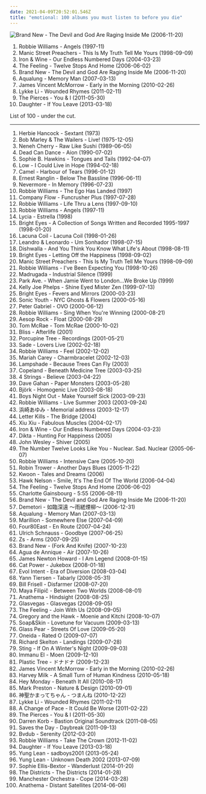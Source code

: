 ```yaml
---
date: 2021-04-09T20:52:01.546Z
title: "emotional: 100 albums you must listen to before you die"
---
```

![Brand New - The Devil and God Are Raging Inside Me (2006-11-20)](http://coverartarchive.org/release/c9294302-9589-4859-a0ed-d82c65b017db/4724008040-500.jpg "Brand New - The Devil and God Are Raging Inside Me (2006-11-20)")
<ol class="albums">
<li data-cover="https://img.discogs.com/W4khNoo90CadCiLmJK2Ef-xtYZ8=/fit-in/600x604/filters:strip_icc():format(jpeg):mode_rgb():quality(90)/discogs-images/R-1033179-1546903380-6137.jpeg.jpg" data-tags="alternative, robbie williams, indie, rock, british" role="button">Robbie Williams - Angels (1997-11)</li>
<li data-cover="https://img.discogs.com/uIjAHLlHTOPWsyeSt8OeDiyNSp4=/fit-in/600x602/filters:strip_icc():format(jpeg):mode_rgb():quality(90)/discogs-images/R-1949110-1608819307-6647.jpeg.jpg" data-tags="alternative rock, britpop" role="button">Manic Street Preachers - This Is My Truth Tell Me Yours (1998-09-09)</li>
<li data-cover="https://img.discogs.com/OVJ1kObTaUzbns3_1UIBUPftwJ8=/fit-in/600x600/filters:strip_icc():format(jpeg):mode_rgb():quality(90)/discogs-images/R-484100-1318784010.jpeg.jpg" data-tags="folk" role="button">Iron & Wine - Our Endless Numbered Days (2004-03-23)</li>
<li data-cover="https://img.discogs.com/ngP72QwaCQL3ltaXToJDNaOtB4Q=/fit-in/600x600/filters:strip_icc():format(jpeg):mode_rgb():quality(90)/discogs-images/R-772344-1244368217.jpeg.jpg" data-tags="british, soft rock, pop, indie, rock" role="button">The Feeling - Twelve Stops And Home (2006-06-02)</li>
<li data-cover="http://coverartarchive.org/release/c9294302-9589-4859-a0ed-d82c65b017db/4724008040-500.jpg" data-tags="alternative rock, alternative" role="button">Brand New - The Devil and God Are Raging Inside Me (2006-11-20)</li>
<li data-cover="http://coverartarchive.org/release/389cd05b-7bed-4d1f-ac93-273b23936847/7592328592-500.jpg" data-tags="memory man" role="button">Aqualung - Memory Man (2007-03-13)</li>
<li data-cover="http://coverartarchive.org/release/f363e134-e1cb-4457-8a57-15fe26bd6a6a/4388302479-500.jpg" data-tags="folk" role="button">James Vincent McMorrow - Early in the Morning (2010-02-26)</li>
<li data-cover="http://coverartarchive.org/release/36850a03-c671-4690-9eb9-b6aa96d52405/7463293341-500.jpg" data-tags="indie pop" role="button">Lykke Li - Wounded Rhymes (2011-02-11)</li>
<li data-cover="http://coverartarchive.org/release/327d35f3-12f7-43a8-af7a-3b27132fc353/15299233483-500.jpg" data-tags="folk, intense, emotional, lovely, boughtlist2012" role="button">The Pierces - You & I (2011-05-30)</li>
<li data-cover="http://coverartarchive.org/release/60876924-57d9-4781-8dd7-d757fcd995ac/3612258873-500.jpg" data-tags="indie" role="button">Daughter - If You Leave (2013-03-18)</li>
</ol>
List of 100 - under the cut.
<!-- more -->

_________________

<ol class="albums">
<li data-cover="http://coverartarchive.org/release/9aa38b48-7160-30a6-877c-2da7f53f3d3f/15612031939-500.jpg" data-tags="jazz, fusion" role="button">
Herbie Hancock - Sextant (1973)
</li>
<li data-cover="http://coverartarchive.org/release/0fa2416d-3813-4639-90d4-c308779b3802/5478169435-500.jpg" data-tags="reggae" role="button">
Bob Marley & The Wailers - Live! (1975-12-05)
</li>
<li data-cover="https://img.discogs.com/7fZvGaC1G6pXUshQGpEWttxdEs4=/fit-in/200x200/filters:strip_icc():format(jpeg):mode_rgb():quality(90)/discogs-images/R-65998-001.jpg.jpg" data-tags="pop, dance, funk, freestyle" role="button">
Neneh Cherry - Raw Like Sushi (1989-06-05)
</li>
<li data-cover="http://coverartarchive.org/release/48148a00-abee-387b-9784-1203490a1aad/16700970374-500.jpg" data-tags="ethereal, medieval" role="button">
Dead Can Dance - Aion (1990-07-02)
</li>
<li data-cover="http://coverartarchive.org/release/0b6ffacd-0db8-33cb-952b-7a8f3fd9b8a9/21176995158-500.jpg" data-tags="90s" role="button">
Sophie B. Hawkins - Tongues and Tails (1992-04-07)
</li>
<li data-cover="http://coverartarchive.org/release/2f4394d1-c5fa-493c-99dc-58d96b5864cf/13971905416-500.jpg" data-tags="slowcore" role="button">
Low - I Could Live in Hope (1994-02-18)
</li>
<li data-cover="http://coverartarchive.org/release/9900c1e6-829e-46d4-8bce-3ea6546a974e/19244266827-500.jpg" data-tags="progressive rock" role="button">
Camel - Harbour of Tears (1996-01-12)
</li>
<li data-cover="http://coverartarchive.org/release/7f22edfc-4f93-49d0-96f9-8fb7e1c33f94/3400529654-500.jpg" data-tags="jazz, jazz-funk, ska, jamaica" role="button">
Ernest Ranglin - Below The Bassline (1996-06-11)
</li>
<li data-cover="http://coverartarchive.org/release/db1922b2-eefe-33e6-b517-f17d661688ea/20073908437-500.jpg" data-tags="progressive metal" role="button">
Nevermore - In Memory (1996-07-23)
</li>
<li data-cover="http://coverartarchive.org/release/3852304a-41d1-4639-bab9-abb606c33c75/3031192753-500.jpg" data-tags="pop, alternative, britpop, rock" role="button">
Robbie Williams - The Ego Has Landed (1997)
</li>
<li data-cover="http://coverartarchive.org/release/a353eccc-9a29-4219-923d-03cd8601418d/4402718666-500.jpg" data-tags="underground hip-hop, hip-hop, hip hop" role="button">
Company Flow - Funcrusher Plus (1997-07-28)
</li>
<li data-cover="https://img.discogs.com/srk4VKwvLYZHsdluO_-5sOpdufc=/fit-in/600x611/filters:strip_icc():format(jpeg):mode_rgb():quality(90)/discogs-images/R-14621763-1578342628-8323.jpeg.jpg" data-tags="pop, rock, britpop, british" role="button">
Robbie Williams - Life Thru a Lens (1997-09-10)
</li>
<li data-cover="https://img.discogs.com/W4khNoo90CadCiLmJK2Ef-xtYZ8=/fit-in/600x604/filters:strip_icc():format(jpeg):mode_rgb():quality(90)/discogs-images/R-1033179-1546903380-6137.jpeg.jpg" data-tags="alternative, robbie williams, indie, rock, british" role="button">
Robbie Williams - Angels (1997-11)
</li>
<li data-cover="https://img.discogs.com/-fSLehijsmulEhaSsuDk9hVRm5U=/fit-in/600x600/filters:strip_icc():format(jpeg):mode_rgb():quality(90)/discogs-images/R-164232-1243812758.jpeg.jpg" data-tags="gothic, 90s, soft, ethereal, emotional, darkwave, lycia, nihilism, dream, us, night time, to explore, existentialism, music and poetry, excruciatingly beautiful, autumn and winter, lauraann163" role="button">
Lycia - Estrella (1998)
</li>
<li data-cover="http://coverartarchive.org/release/0efb51b9-b587-4cc2-ae11-fda10fd157f8/2772677034-500.jpg" data-tags="indie, lo-fi" role="button">
Bright Eyes - A Collection of Songs Written and Recorded 1995-1997 (1998-01-20)
</li>
<li data-cover="http://coverartarchive.org/release/70578657-4756-4024-8836-5a1b34cb83a7/16305003945-500.jpg" data-tags="gothic metal" role="button">
Lacuna Coil - Lacuna Coil (1998-01-26)
</li>
<li data-cover="http://coverartarchive.org/release/922a4808-890b-4313-8211-874f36c7f45b/6677759219-500.jpg" data-tags="male, pop, rock, country, easy listening, soft rock, 90s, brazil, portuguese, mellow, soft, emotional, brazilian, male vocalists, country rock, sertanejo, leonardo" role="button">
Leandro & Leonardo - Um Sonhador (1998-07-15)
</li>
<li data-cover="http://coverartarchive.org/release/c34f41f2-080b-4613-9f38-69a0f57f154b/13096884265-500.jpg" data-tags="rock, alternative rock, emo, soft rock, emotional, purchased 09, rockadd, damien cripps band" role="button">
Dishwalla - And You Think You Know What Life's About (1998-08-11)
</li>
<li data-cover="https://via.placeholder.com/450" data-tags="indie, emo" role="button">
Bright Eyes - Letting Off the Happiness (1998-09-02)
</li>
<li data-cover="https://img.discogs.com/uIjAHLlHTOPWsyeSt8OeDiyNSp4=/fit-in/600x602/filters:strip_icc():format(jpeg):mode_rgb():quality(90)/discogs-images/R-1949110-1608819307-6647.jpeg.jpg" data-tags="alternative rock, britpop" role="button">
Manic Street Preachers - This Is My Truth Tell Me Yours (1998-09-09)
</li>
<li data-cover="http://coverartarchive.org/release/97242b22-9778-4864-920b-3dfc4c104036/15402431156-500.jpg" data-tags="pop, britpop" role="button">
Robbie Williams - I've Been Expecting You (1998-10-26)
</li>
<li data-cover="http://coverartarchive.org/release/dd27c740-f61d-3b7a-a1b4-44d6834a791d/21056285792-500.jpg" data-tags="indie" role="button">
Madrugada - Industrial Silence (1999)
</li>
<li data-cover="https://img.discogs.com/9XJJc89VDdF0x_ord6wcNKHoOTE=/fit-in/300x300/filters:strip_icc():format(jpeg):mode_rgb():quality(90)/discogs-images/R-2878508-1305337950.jpeg.jpg" data-tags="indie, emotional, raw, poignant, addictive" role="button">
Park Ave. - When Jamie Went to London...We Broke Up (1999)
</li>
<li data-cover="http://coverartarchive.org/release/cd83f423-c336-4ac6-8be2-7ecb56a0c3b0/16693254587-500.jpg" data-tags="acoustic, blues, emotional, bluegrass, fingerstyle, picking" role="button">
Kelly Joe Phelps - Shine Eyed Mister Zen (1999-07-13)
</li>
<li data-cover="http://coverartarchive.org/release/64c2b3d0-f2ff-4e2f-9dad-4c926bb00a10/26393498490-500.jpg" data-tags="indie, folk" role="button">
Bright Eyes - Fevers and Mirrors (2000-03-23)
</li>
<li data-cover="http://coverartarchive.org/release/e874cafd-1266-4627-962b-3011feb70f0f/7678581820-500.jpg" data-tags="experimental, experimental rock, 00s" role="button">
Sonic Youth - NYC Ghosts & Flowers (2000-05-16)
</li>
<li data-cover="https://img.discogs.com/2cxc0_VdHiNVveKQGFVABWR3K7A=/fit-in/600x599/filters:strip_icc():format(jpeg):mode_rgb():quality(90)/discogs-images/R-4857981-1591973200-7231.jpeg.jpg" data-tags="ambient" role="button">
Peter Gabriel - OVO (2000-06-12)
</li>
<li data-cover="http://coverartarchive.org/release/b85f3519-c771-3267-92c0-cf509db2eba0/2454107403-500.jpg" data-tags="pop" role="button">
Robbie Williams - Sing When You're Winning (2000-08-21)
</li>
<li data-cover="http://coverartarchive.org/release/47a57cb6-e676-4502-985c-2d9c475ac9ec/4380368501-500.jpg" data-tags="underground hip-hop" role="button">
Aesop Rock - Float (2000-08-29)
</li>
<li data-cover="https://img.discogs.com/yLSXgeQNlbFyh5ERJx1HvnYYpa8=/fit-in/600x585/filters:strip_icc():format(jpeg):mode_rgb():quality(90)/discogs-images/R-1760589-1584710461-7332.jpeg.jpg" data-tags="soft rock, singer-songwriter" role="button">
Tom McRae - Tom McRae (2000-10-02)
</li>
<li data-cover="https://img.discogs.com/-25gtckTo9rBxnAorcBHfU86hjA=/fit-in/600x606/filters:strip_icc():format(jpeg):mode_rgb():quality(90)/discogs-images/R-1676225-1457301363-7658.jpeg.jpg" data-tags="chillout, ambient" role="button">
Bliss - Afterlife (2001)
</li>
<li data-cover="http://coverartarchive.org/release/3590a73b-bcff-3b18-84a3-fb7ac9fbd1aa/14175880236-500.jpg" data-tags="progressive rock, porcupine tree" role="button">
Porcupine Tree - Recordings (2001-05-21)
</li>
<li data-cover="http://coverartarchive.org/release/d589a228-7528-3635-857e-229677645f59/10834361329-500.jpg" data-tags="soul, female vocalists" role="button">
Sade - Lovers Live (2002-02-18)
</li>
<li data-cover="http://coverartarchive.org/release/f355ffd0-6e6f-4c78-9ad9-9fa7dc5bba1b/5603335089-500.jpg" data-tags="indie, alternative" role="button">
Robbie Williams - Feel (2002-12-02)
</li>
<li data-cover="http://coverartarchive.org/release/c9d5ef78-b211-4b79-a69a-9ad6b9057c02/15458769817-500.jpg" data-tags="pop, rnb" role="button">
Mariah Carey - Charmbracelet (2002-12-03)
</li>
<li data-cover="https://img.discogs.com/BeaO2ukjewjaMsNM-fHJkLxWvT0=/fit-in/600x534/filters:strip_icc():format(jpeg):mode_rgb():quality(90)/discogs-images/R-848167-1380730032-6333.jpeg.jpg" data-tags="indie" role="button">
Lampshade - Because Trees Can Fly (2003)
</li>
<li data-cover="http://coverartarchive.org/release/11f0018d-ea5d-40d9-85a7-680370e99d74/10394507182-500.jpg" data-tags="indie rock" role="button">
Copeland - Beneath Medicine Tree (2003-03-25)
</li>
<li data-cover="https://img.discogs.com/p_YHcsVDUXg_BR_KlsQj3MsDsM4=/fit-in/596x594/filters:strip_icc():format(jpeg):mode_rgb():quality(90)/discogs-images/R-1773763-1242458190.jpeg.jpg" data-tags="trance, dance" role="button">
4 Strings - Believe (2003-04-22)
</li>
<li data-cover="https://img.discogs.com/PPB3MdLUrIN7afWvEXQ4Zr-UyUI=/fit-in/400x565/filters:strip_icc():format(jpeg):mode_rgb():quality(90)/discogs-images/R-1928630-1337992486-8207.jpeg.jpg" data-tags="electronic, depeche mode" role="button">
Dave Gahan - Paper Monsters (2003-05-28)
</li>
<li data-cover="https://img.discogs.com/aiGtfbrmX10NazhTRVrB3Y0fvOo=/fit-in/600x600/filters:strip_icc():format(jpeg):mode_rgb():quality(90)/discogs-images/R-813694-1161458280.jpeg.jpg" data-tags="electronic, alternative, female vocalists, bjork" role="button">
Björk - Homogenic Live (2003-08-18)
</li>
<li data-cover="http://coverartarchive.org/release/0db476e3-af43-4bef-8c7f-07eb55ecb6e0/6939130778-500.jpg" data-tags="emo, post-hardcore, boys night out" role="button">
Boys Night Out - Make Yourself Sick (2003-09-23)
</li>
<li data-cover="http://coverartarchive.org/release/72d9b528-ff39-4122-b14d-588d41c07b9f/7560169899-500.jpg" data-tags="british, alternative rock, indie rock, emotional" role="button">
Robbie Williams - Live Summer 2003 (2003-09-24)
</li>
<li data-cover="http://coverartarchive.org/release/b8a2581c-f325-3515-8144-fa3e714a43c4/15823569862-500.jpg" data-tags="j-pop, inspiring, ayumi hamasaki, mainstream artists that actually experiment with different genres and succeed" role="button">
浜崎あゆみ - Memorial address (2003-12-17)
</li>
<li data-cover="http://coverartarchive.org/release/46c65355-be9d-479f-9d14-82c294dd6136/25689193092-500.jpg" data-tags="post-hardcore" role="button">
Letter Kills - The Bridge (2004)
</li>
<li data-cover="http://coverartarchive.org/release/40ea02cf-77ee-43e7-89c3-ab54f759c078/5619297237-500.jpg" data-tags="experimental" role="button">
Xiu Xiu - Fabulous Muscles (2004-02-17)
</li>
<li data-cover="https://img.discogs.com/OVJ1kObTaUzbns3_1UIBUPftwJ8=/fit-in/600x600/filters:strip_icc():format(jpeg):mode_rgb():quality(90)/discogs-images/R-484100-1318784010.jpeg.jpg" data-tags="folk" role="button">
Iron & Wine - Our Endless Numbered Days (2004-03-23)
</li>
<li data-cover="http://coverartarchive.org/release/45807016-ee11-429e-aaa2-392eb9e38800/18781279674-500.jpg" data-tags="icelandic" role="button">
Dikta - Hunting For Happiness (2005)
</li>
<li data-cover="https://img.discogs.com/jBkFiVUsAuwP42hziwBXEx-C-vE=/fit-in/500x500/filters:strip_icc():format(jpeg):mode_rgb():quality(90)/discogs-images/R-3125673-1316967147.jpeg.jpg" data-tags="progressive rock, rock" role="button">
John Wesley - Shiver (2005)
</li>
<li data-cover="http://coverartarchive.org/release/02942ebd-41d0-4868-a6aa-20f70ffee92b/7928073801-500.jpg" data-tags="metalcore, metal, mathcore" role="button">
The Number Twelve Looks Like You - Nuclear. Sad. Nuclear (2005-06-07)
</li>
<li data-cover="http://coverartarchive.org/release/d304d0ae-4937-30a9-9ea7-656a8d92860b/1413448182-500.jpg" data-tags="pop, robbie williams" role="button">
Robbie Williams - Intensive Care (2005-10-20)
</li>
<li data-cover="http://coverartarchive.org/release/2da6aed3-159d-4fbd-98e5-f2ee6c5873ee/10727113172-500.jpg" data-tags="blues" role="button">
Robin Trower - Another Days Blues (2005-11-22)
</li>
<li data-cover="http://coverartarchive.org/release/19d83e29-60c4-43c6-a9d0-377df11dd05c/2893165445-500.jpg" data-tags="post-rock" role="button">
Kwoon - Tales and Dreams (2006)
</li>
<li data-cover="http://coverartarchive.org/release/7dde8415-7145-470f-9a3d-21382ef4bf2f/4786479859-500.jpg" data-tags="pop punk" role="button">
Hawk Nelson - Smile, It's The End Of The World (2006-04-04)
</li>
<li data-cover="https://img.discogs.com/ngP72QwaCQL3ltaXToJDNaOtB4Q=/fit-in/600x600/filters:strip_icc():format(jpeg):mode_rgb():quality(90)/discogs-images/R-772344-1244368217.jpeg.jpg" data-tags="british, soft rock, pop, indie, rock" role="button">
The Feeling - Twelve Stops And Home (2006-06-02)
</li>
<li data-cover="http://coverartarchive.org/release/be9453f4-23e8-46f1-863a-d3a63cdd6231/23498089082-500.jpg" data-tags="female vocalists, french" role="button">
Charlotte Gainsbourg - 5:55 (2006-08-11)
</li>
<li data-cover="http://coverartarchive.org/release/c9294302-9589-4859-a0ed-d82c65b017db/4724008040-500.jpg" data-tags="alternative rock, alternative" role="button">
Brand New - The Devil and God Are Raging Inside Me (2006-11-20)
</li>
<li data-cover="http://coverartarchive.org/release/dfeea70b-876e-4255-8b10-38151d3a9768/6402327610-500.jpg" data-tags="rock, japanese, instrumental, emotional, j-rock, nu-metal, touhou, doujin, doujin ongaku" role="button">
Demetori - 如臨深遠 ～雨縒煙柳～ (2006-12-31)
</li>
<li data-cover="http://coverartarchive.org/release/389cd05b-7bed-4d1f-ac93-273b23936847/7592328592-500.jpg" data-tags="memory man" role="button">
Aqualung - Memory Man (2007-03-13)
</li>
<li data-cover="https://img.discogs.com/UsTX6VX88iKYRG7ac2cMLojxbFg=/fit-in/600x600/filters:strip_icc():format(jpeg):mode_rgb():quality(90)/discogs-images/R-1676580-1401460206-8106.jpeg.jpg" data-tags="progressive rock" role="button">
Marillion - Somewhere Else (2007-04-09)
</li>
<li data-cover="http://coverartarchive.org/release/03005366-f573-4380-9ce1-816d96e1a929/22697469967-500.jpg" data-tags="jazz funk, chillout bar" role="button">
Four80East - En Route (2007-04-24)
</li>
<li data-cover="https://via.placeholder.com/450" data-tags="ambient" role="button">
Ulrich Schnauss - Goodbye (2007-06-25)
</li>
<li data-cover="http://coverartarchive.org/release/f266c388-6016-4963-8c0f-26d3354f09a1/15148699848-500.jpg" data-tags="math rock, experimental, emotional, irresistible, gammarec, freepurp1e" role="button">
Zs - Arms (2007-09-25)
</li>
<li data-cover="http://coverartarchive.org/release/2019b20c-5d03-4541-bb53-5c15ee70d96a/9587442762-500.jpg" data-tags="alternative, alternative rock" role="button">
Brand New - (Fork And Knife) (2007-10-23)
</li>
<li data-cover="http://coverartarchive.org/release/0d8d9e46-5e47-3914-9440-d1f3a866ea3e/18245000796-500.jpg" data-tags="alternative rock" role="button">
Agua de Annique - Air (2007-10-26)
</li>
<li data-cover="http://coverartarchive.org/release/c76df01a-608b-4c4e-bc83-72c9adce1cf6/7275760181-500.jpg" data-tags="soundtrack" role="button">
James Newton Howard - I Am Legend (2008-01-15)
</li>
<li data-cover="http://coverartarchive.org/release/472ab586-be69-4bdb-8f90-af1d25e754a6/22781705669-500.jpg" data-tags="female vocalists, covers, jazz, cover" role="button">
Cat Power - Jukebox (2008-01-18)
</li>
<li data-cover="http://coverartarchive.org/release/b396dbac-1535-4b00-b89c-528d18b1053a/17986286312-500.jpg" data-tags="idm, drum and bass, darkstep" role="button">
Evol Intent - Era of Diversion (2008-03-04)
</li>
<li data-cover="http://coverartarchive.org/release/67f5d03c-21d1-4e5e-b54c-73d63c9d1404/1166870975-500.jpg" data-tags="soundtrack, instrumental, piano" role="button">
Yann Tiersen - Tabarly (2008-05-31)
</li>
<li data-cover="https://img.discogs.com/4RtcdxxPpMtXZ6WlDPiuxjLJ_7o=/fit-in/319x288/filters:strip_icc():format(jpeg):mode_rgb():quality(90)/discogs-images/R-2525620-1288770683.jpeg.jpg" data-tags="chillout, instrumental, emotional, intelligent, nice, smart, sophisticated, good morning, powerful, pioneer, smooth sounds, come on wake up, fantastic soundscaper, turns my speakers alive" role="button">
Bill Frisell - Disfarmer (2008-07-20)
</li>
<li data-cover="http://coverartarchive.org/release/4ed22f1e-5e36-46b6-be87-8fad8eda7175/7136533437-500.jpg" data-tags="classical, solo, piano, acoustic, melodic, emotional, melancholic, relax, free music" role="button">
Maya Filipič - Between Two Worlds (2008-08-01)
</li>
<li data-cover="http://coverartarchive.org/release/c0c588fc-5669-4b8f-b25c-560111e0bbba/5284367213-500.jpg" data-tags="acoustic, progressive rock" role="button">
Anathema - Hindsight (2008-08-25)
</li>
<li data-cover="http://coverartarchive.org/release/d12fb85f-fe28-4070-81b2-5a7e16411889/12851739538-500.jpg" data-tags="alternative" role="button">
Glasvegas - Glasvegas (2008-09-05)
</li>
<li data-cover="https://img.discogs.com/OUmJv0COymM1h5yzdU2bhX5korQ=/fit-in/450x450/filters:strip_icc():format(jpeg):mode_rgb():quality(90)/discogs-images/R-1263064-1204673409.jpeg.jpg" data-tags="pop" role="button">
The Feeling - Join With Us (2008-09-05)
</li>
<li data-cover="https://img.discogs.com/l3Al6RIdg26l2hV2FEujftK1ttE=/fit-in/350x350/filters:strip_icc():format(jpeg):mode_rgb():quality(90)/discogs-images/R-1470791-1222156904.jpeg.jpg" data-tags="indie, folk" role="button">
Gregory and the Hawk - Moenie and Kitchi (2008-10-07)
</li>
<li data-cover="https://img.discogs.com/5ULMdii6V1Px_WEq_Gnq-FYTwV4=/fit-in/500x500/filters:strip_icc():format(jpeg):mode_rgb():quality(90)/discogs-images/R-1690134-1266618713.jpeg.jpg" data-tags="piano" role="button">
Soap&Skin - Lovetune for Vacuum (2009-03-13)
</li>
<li data-cover="https://img.discogs.com/zLpqc6GV_g1q72UEW5jThY4wJDA=/fit-in/598x596/filters:strip_icc():format(jpeg):mode_rgb():quality(90)/discogs-images/R-2246649-1291651826.jpeg.jpg" data-tags="soundtrack, chillout, indie, pop, chill, british, alternative, folk, ambient, sad, singer-songwriter, calm, piano, folk-rock, acoustic, romantic, melodic, singer, guitar, cello, songwriter, introspective, mellow, melancholy, soft, emotional, melancholic, relaxing, quiet, 00s, ballad, accoustic, relax, lovely, welsh, bones, jem, wales, alternrock, yestyn" role="button">
Glass Pear - Streets Of Love (2009-05-20)
</li>
<li data-cover="https://img.discogs.com/69CuUkIJSZnowWjQ8B85R_IfC-I=/fit-in/600x600/filters:strip_icc():format(jpeg):mode_rgb():quality(90)/discogs-images/R-11629954-1519696742-5842.jpeg.jpg" data-tags="indie, experimental, emotional, 00s, post-everything, jagjaguwar, beyondwithin, newbreed" role="button">
Oneida - Rated O (2009-07-07)
</li>
<li data-cover="http://coverartarchive.org/release/86867f3d-eb2b-4e2d-8431-129eb3be060f/11460798997-500.jpg" data-tags="ambient" role="button">
Richard Skelton - Landings (2009-07-28)
</li>
<li data-cover="https://img.discogs.com/TqHoppCselVVzOlRXazFz6FmckM=/fit-in/600x600/filters:strip_icc():format(jpeg):mode_rgb():quality(90)/discogs-images/R-1809556-1244749887.jpeg.jpg" data-tags="christmas" role="button">
Sting - If On A Winter's Night (2009-09-03)
</li>
<li data-cover="http://coverartarchive.org/release/af7ba85c-383e-4167-9e1d-c3d40b49c02d/2892953747-500.jpg" data-tags="post-rock, emotional" role="button">
Immanu El - Moen (2009-12-10)
</li>
<li data-cover="https://img.discogs.com/gD247ti3D9cP1juILhdTNP8Mv_U=/fit-in/600x264/filters:strip_icc():format(jpeg):mode_rgb():quality(90)/discogs-images/R-11540436-1581744525-1351.jpeg.jpg" data-tags="post-rock, shoegaze, ethereal, emotional, angura-kei" role="button">
Plastic Tree - ドナドナ (2009-12-23)
</li>
<li data-cover="http://coverartarchive.org/release/f363e134-e1cb-4457-8a57-15fe26bd6a6a/4388302479-500.jpg" data-tags="folk" role="button">
James Vincent McMorrow - Early in the Morning (2010-02-26)
</li>
<li data-cover="https://img.discogs.com/zJNKu4JFhv0MATkH3BTVtfw_5Ng=/fit-in/240x240/filters:strip_icc():format(jpeg):mode_rgb():quality(90)/discogs-images/R-2289713-1274721695.jpeg.jpg" data-tags="this is a sad fuckin song" role="button">
Harvey Milk - A Small Turn of Human Kindness (2010-05-18)
</li>
<li data-cover="https://img.discogs.com/9s_-4Ow4Am6KLuKOxm_iFiceRKc=/fit-in/600x589/filters:strip_icc():format(jpeg):mode_rgb():quality(90)/discogs-images/R-2593688-1582494408-7139.jpeg.jpg" data-tags="pop punk, rock, dance" role="button">
Hey Monday - Beneath It All (2010-08-17)
</li>
<li data-cover="http://coverartarchive.org/release/d6cfd873-367a-4ec4-ad7f-fea0b0568d84/10020528182-500.jpg" data-tags="electronica, emotional, epic instrumental" role="button">
Mark Preston - Nature & Design (2010-09-01)
</li>
<li data-cover="http://coverartarchive.org/release/de0f9f4c-a154-4f0c-8775-d389ba1c2a8e/23866378208-500.jpg" data-tags="noise pop, emotional" role="button">
神聖かまってちゃん - つまんね (2010-12-22)
</li>
<li data-cover="http://coverartarchive.org/release/36850a03-c671-4690-9eb9-b6aa96d52405/7463293341-500.jpg" data-tags="indie pop" role="button">
Lykke Li - Wounded Rhymes (2011-02-11)
</li>
<li data-cover="http://coverartarchive.org/release/6ba6ade6-bbd6-4c2d-93a8-31f579f9a6f1/9182331337-500.jpg" data-tags="alternative, alternative rock, emo, pop punk, emotional, pop-punk" role="button">
A Change of Pace - It Could Be Worse (2011-02-22)
</li>
<li data-cover="http://coverartarchive.org/release/327d35f3-12f7-43a8-af7a-3b27132fc353/15299233483-500.jpg" data-tags="folk, intense, emotional, lovely, boughtlist2012" role="button">
The Pierces - You & I (2011-05-30)
</li>
<li data-cover="http://coverartarchive.org/release/c4016d7e-9cdd-4df3-8fc7-02b90d95a304/1517678811-500.jpg" data-tags="soundtrack, trip-hop" role="button">
Darren Korb - Bastion Original Soundtrack (2011-08-05)
</li>
<li data-cover="https://img.discogs.com/u9-_8zr6HcoOOSFr4otuCM_yehs=/fit-in/220x220/filters:strip_icc():format(jpeg):mode_rgb():quality(90)/discogs-images/R-3229235-1321426120.jpeg.jpg" data-tags="indie, alternative rock, pop rock, easy listening, emotional, hypnotic, hauntingly beautiful, concept album, comforting, worth the wait, fucking good music, lyrically brilliant, relatable, conclusion, change in style, daybreak trilogy" role="button">
Saves the Day - Daybreak (2011-09-13)
</li>
<li data-cover="http://coverartarchive.org/release/710c7f38-563a-48c1-b93c-740043697c0a/6393087014-500.jpg" data-tags="electronic, ambient, dreamy, 10s" role="button">
Bvdub - Serenity (2012-03-20)
</li>
<li data-cover="http://coverartarchive.org/release/b50bf968-1b2b-41ff-b1f3-b8bd7aa25884/3480184535-500.jpg" data-tags="rock, british, britpop" role="button">
Robbie Williams - Take The Crown (2012-11-02)
</li>
<li data-cover="http://coverartarchive.org/release/60876924-57d9-4781-8dd7-d757fcd995ac/3612258873-500.jpg" data-tags="indie" role="button">
Daughter - If You Leave (2013-03-18)
</li>
<li data-cover="http://coverartarchive.org/release/c8840e34-e10b-46da-9fe1-8e6a293afb85/4193295801-500.jpg" data-tags="emotional, aoty" role="button">
Yung Lean - sadboys2001 (2013-05-24)
</li>
<li data-cover="http://coverartarchive.org/release/4cc09e57-e640-4784-92f0-db4aaefd903c/6617235157-500.jpg" data-tags="cloud rap" role="button">
Yung Lean - Unknown Death 2002 (2013-07-09)
</li>
<li data-cover="http://coverartarchive.org/release/b543cfef-c8d1-4ba3-a8b2-742af1d56cd3/15500392136-500.jpg" data-tags="indie, pop, female vocalists" role="button">
Sophie Ellis-Bextor - Wanderlust (2014-01-20)
</li>
<li data-cover="http://coverartarchive.org/release/b3e8d831-3a0c-48f3-bb2b-bcd3a4c3a85a/6365027914-500.jpg" data-tags="indie, rock, folk, singer-songwriter, acoustic, country-rock, guitar, build, emotional, country rock, travelling, emotive, build-up, travel music, travelling music" role="button">
The Districts - The Districts (2014-01-28)
</li>
<li data-cover="http://coverartarchive.org/release/7d276ca4-c5da-4ad7-a838-2939d57b6a55/7522883582-500.jpg" data-tags="rock, alternative" role="button">
Manchester Orchestra - Cope (2014-03-28)
</li>
<li data-cover="http://coverartarchive.org/release/9ea8a851-d74b-427b-8af0-09d51c569010/7123200201-500.jpg" data-tags="progressive rock" role="button">
Anathema - Distant Satellites (2014-06-06)
</li>
</ol>